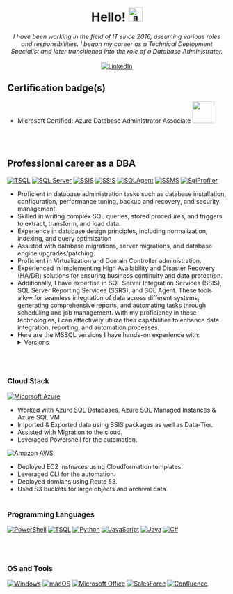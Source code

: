 <h1 align="center">Hello! 
    <picture>
      <source srcset="https://fonts.gstatic.com/s/e/notoemoji/latest/1f44b/512.webp" type="image/webp">
      <img src="https://fonts.gstatic.com/s/e/notoemoji/latest/1f44b/512.gif" alt="👋" width="32" height="32">
    </picture>
</h1>

<p align="center">
    <i>I have been working in the field of IT since 2016, assuming various roles and responsibilities. I began my career as a Technical Deployment Specialist and later transitioned into the role of a Database Administrator.<br></i><br>
    <a href="https://www.linkedin.com/in/hafizalimubeen">
        <img src="https://img.shields.io/badge/LinkedIn-blue?style=flat-square&logo=linkedin" alt="LinkedIn">
    </a>
</p>

 <h2> Certification badge(s) </h2>

<!-- <img src = "https://media.giphy.com/media/3orifgYbnsq43eFsdO/giphy.gif" width="50"> -->
<!--[![Microsoft Certified: Azure Database Administrator Associate](https://img.shields.io/badge/Microsoft%20Certified%3A%20Azure%20Database%20Administrator%20Associate-0089D6?style=for-the-badge&logo=microsoft-azure&logoColor=white)](https://learn.microsoft.com/en-us/users/mubeeen/credentials/3e034b26f1c3bd43)
-->

- Microsoft Certified: Azure Database Administrator Associate <a href="https://learn.microsoft.com/en-us/users/mubeeen/credentials/3e034b26f1c3bd43" target="_blank">
  <img src="https://learn.microsoft.com/media/learn/certification/badges/microsoft-certified-associate-badge.svg" width="50">
</a>

<br> </br>
<h2>Professional career as a DBA </h2>

[![TSQL](https://img.shields.io/badge/tsql-black?style=for-the-badge&logo=microsoftsqlserver)](https://github.com/mub3en)
[![SQL Server](https://img.shields.io/badge/SQL%20Server-black?style=for-the-badge&logo=microsoftsqlserver)](https://github.com/mub3en)
[![SSIS](https://img.shields.io/badge/SQL%20Server%20Integration%20Services-black?style=for-the-badge&logo=microsoftsqlserver)](https://github.com/mub3en)
[![SSIS](https://img.shields.io/badge/SQL%20Server%20Reporting%20Services-black?style=for-the-badge&logo=microsoftsqlserver)](https://github.com/mub3en)
[![SQLAgent](https://img.shields.io/badge/SQL%20Server%20Agent-black?style=for-the-badge&logo=microsoftsqlserver)](https://github.com/mub3en)
[![SSMS](https://img.shields.io/badge/SQL%20Server%20Managemnt%20Studio-black?style=for-the-badge&logo=microsoftsqlserver)](https://github.com/mub3en)
[![SqlProfiler](https://img.shields.io/badge/SQL%20Profiler-black?style=for-the-badge&logo=microsoftsqlserver)](https://github.com/mub3en)
- Proficient in database administration tasks such as database installation, configuration, performance tuning, backup and recovery, and security management.<br>
- Skilled in writing complex SQL queries, stored procedures, and triggers to extract, transform, and load data.   
- Experience in database design principles, including normalization, indexing, and query optimization
- Assisted with database migrations, server migrations, and database engine upgrades/patching.
- Proficient in Virtualization and Domain Controller administration.
- Experienced in implementing High Availability and Disaster Recovery (HA/DR) solutions for ensuring business continuity and data protection.
- Additionally, I have expertise in SQL Server Integration Services (SSIS), SQL Server Reporting Services (SSRS), and SQL Agent. These tools allow for seamless integration of data across different systems, generating comprehensive reports, and automating tasks through scheduling and job management. With my proficiency in these technologies, I can effectively utilize their capabilities to enhance data integration, reporting, and automation processes.
- Here are the MSSQL versions I have hands-on experience with:
    <details>
      <summary>Versions</summary>
      <ul>
        <li>SQL Server 2008</li>
        <li>SQL Server 2012</li>
        <li>SQL Server 2014</li>
        <li>SQL Server 2016</li>
        <li>SQL Server 2017</li>
        <li>SQL Server 2019</li>
        <li>SQL Server 2022</li>
      </ul>
    </details>

<br> </br>
### Cloud Stack
[![Micorsoft Azure](https://img.shields.io/badge/Azure-black?style=for-the-badge&logo=microsoftazure)](https://github.com/mub3en/PowerShell-Automation-Tools/tree/master/Azure)
  - Worked with Azure SQL Databases, Azure SQL Managed Instances & Azure SQL VM
  - Imported & Exported data using SSIS packages as well as Data-Tier.
  - Assisted with Migration to the cloud.
  - Leveraged Powershell for the automation.
    
[![Amazon AWS](https://img.shields.io/badge/AWS-0078D6?style=for-the-badge&logo=amazonaws)](https://github.com/mub3en)
  - Deployed EC2 instnaces using Cloudformation templates.
  - Leveraged CLI for the automation.
  - Deployed domians using Route 53.
  - Used S3 buckets for large objects and archival data.
<br></br>

### Programming Languages
<!--- [![PowerShell](https://img.shields.io/badge/PowerShell-5391FE?style=for-the-badge&logo=powershell)](https://github.com/mub3en)) --->
[![PowerShell](https://img.shields.io/badge/PowerShell-5391FE?style=for-the-badge&logo=gnometerminal)](https://github.com/mub3en/PowerShell-Automation-Tools)
[![TSQL](https://img.shields.io/badge/tsql-CC2927?style=for-the-badge&logo=microsoftsqlserver)](https://github.com/mub3en/PowerShell-Automation-Tools/tree/master/SQL/src/Scripts/SP)
[![Python](https://img.shields.io/badge/python-3EAAAF?style=for-the-badge&logo=python)](https://github.com/mub3en/TwitterAPI)
[![JavaScript](https://img.shields.io/badge/javascript-4B4B77?style=for-the-badge&logo=javascript)](https://github.com/mub3en)
[![Java](https://img.shields.io/badge/java-9F1D20?style=for-the-badge&logo=oracle)](https://github.com/mub3en)
[![C#](https://img.shields.io/badge/-C%23-512BD4?style=for-the-badge&logo=dotnet)](https://github.com/mub3en)

<br></br>
### OS and Tools
[![Windows](https://img.shields.io/badge/Windows-0078D6?style=for-the-badge&logo=Windows)](https://github.com/mub3en)
[![macOS](https://img.shields.io/badge/macOS-black?style=for-the-badge&logo=macOS)](https://github.com/mub3en)
[![Microsoft Office](https://img.shields.io/badge/Microsoft%20Office-D83B01?style=for-the-badge&logo=microsoftoffice)](https://github.com/mub3en)
[![SalesForce](https://img.shields.io/badge/SalesForce-black?style=for-the-badge&logo=salesforce)](https://github.com/mub3en)
[![Confluence](https://img.shields.io/badge/Confluence-172B4D?style=for-the-badge&logo=confluence)](https://github.com/mub3en)

<!--
**mub3en/mub3en** is a ✨ _special_ ✨ repository because its `README.md` (this file) appears on your GitHub profile.

Here are some ideas to get you started:

- 🔭 I’m currently working on ...
- 🌱 I’m currently learning ...
- 👯 I’m looking to collaborate on ...
- 🤔 I’m looking for help with ...
- 💬 Ask me about ...
- 📫 How to reach me: ...
- 😄 Pronouns: ...
- ⚡ Fun fact: ...
-->
